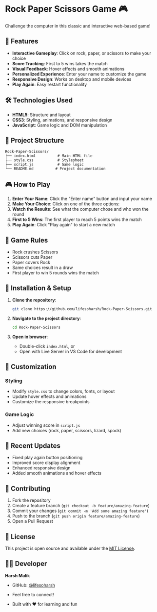 # Rock Paper Scissors Game 🎮

Challenge the computer in this classic and interactive web-based game!

## 🎯 Features

- **Interactive Gameplay**: Click on rock, paper, or scissors to make your choice
- **Score Tracking**: First to 5 wins takes the match
- **Visual Feedback**: Hover effects and smooth animations
- **Personalized Experience**: Enter your name to customize the game
- **Responsive Design**: Works on desktop and mobile devices
- **Play Again**: Easy restart functionality

## 🛠️ Technologies Used

- **HTML5**: Structure and layout
- **CSS3**: Styling, animations, and responsive design
- **JavaScript**: Game logic and DOM manipulation

## 📁 Project Structure

```
Rock-Paper-Scissors/
├── index.html          # Main HTML file
├── style.css           # Stylesheet
├── script.js           # Game logic
└── README.md          # Project documentation
```

## 🎮 How to Play

1. **Enter Your Name**: Click the "Enter name" button and input your name
2. **Make Your Choice**: Click on one of the three options:
3. **Watch the Results**: See what the computer chose and who won the round
4. **First to 5 Wins**: The first player to reach 5 points wins the match
5. **Play Again**: Click "Play again" to start a new match

## 🎯 Game Rules

- Rock crushes Scissors
- Scissors cuts Paper
- Paper covers Rock
- Same choices result in a draw
- First player to win 5 rounds wins the match

## 🔧 Installation & Setup

1. **Clone the repository**:
   ```bash
   git clone https://github.com/lifesoharsh/Rock-Paper-Scissors.git
   ```

2. **Navigate to the project directory**:
   ```bash
   cd Rock-Paper-Scissors
   ```

3. **Open in browser**:
   - Double-click `index.html`, or
   - Open with Live Server in VS Code for development

## 🎨 Customization

### Styling
- Modify `style.css` to change colors, fonts, or layout
- Update hover effects and animations
- Customize the responsive breakpoints

### Game Logic
- Adjust winning score in `script.js`
- Add new choices (rock, paper, scissors, lizard, spock)

## 🔄 Recent Updates

- Fixed play again button positioning
- Improved score display alignment
- Enhanced responsive design
- Added smooth animations and hover effects

## 🤝 Contributing

1. Fork the repository
2. Create a feature branch (`git checkout -b feature/amazing-feature`)
3. Commit your changes (`git commit -m 'Add some amazing feature'`)
4. Push to the branch (`git push origin feature/amazing-feature`)
5. Open a Pull Request

## 📝 License

This project is open source and available under the [MIT License](LICENSE).

## 👨‍💻 Developer

**Harsh Malik**

- GitHub: [@lifesoharsh](https://github.com/lifesoharsh)
- Feel free to connect!

- Built with ❤️ for learning and fun
